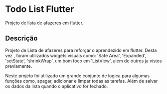 # Todo List Flutter

Projeto de lista de afazeres em flutter.

## Descrição

Projeto de Lista de afazeres para reforçar o aprendezido em flutter. Desta vez , foram utilizados widgets visuais como: 'Safe Area', 'Expanded', 'setState', 'shrinkWrap', um bom foco em 'ListView', além de outros ja vistos previamente.

Neste projeto foi utilizado um grande conjunto de logica para algumas funções como, apagar, adicionar e limpar todas as tarefas. Além de salvar os dados da lista quando o aplicativo for fechado.
